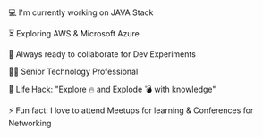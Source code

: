 💻 I'm currently working on JAVA Stack

⏳ Exploring AWS & Microsoft Azure

🚀 Always ready to collaborate for Dev Experiments

👨‍💻 Senior Technology Professional

🎯 Life Hack: "Explore 🔥 and Explode 💣 with knowledge"

⚡ Fun fact: I love to attend Meetups for learning & Conferences for Networking

<!---
sivajikm/sivajikm is a ✨ special ✨ repository because its `README.md` (this file) appears on your GitHub profile.
You can click the Preview link to take a look at your changes.
--->
